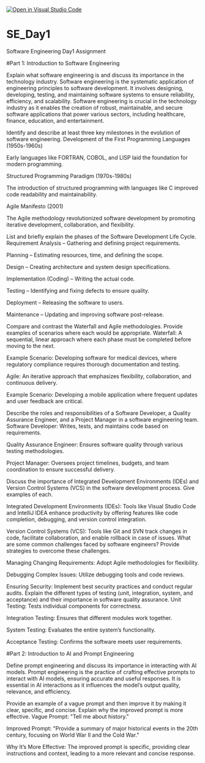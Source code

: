 [![Open in Visual Studio Code](https://classroom.github.com/assets/open-in-vscode-2e0aaae1b6195c2367325f4f02e2d04e9abb55f0b24a779b69b11b9e10269abc.svg)](https://classroom.github.com/online_ide?assignment_repo_id=18414248&assignment_repo_type=AssignmentRepo)
# SE_Day1
Software Engineering Day1 Assignment

#Part 1: Introduction to Software Engineering

Explain what software engineering is and discuss its importance in the technology industry.
Software engineering is the systematic application of engineering principles to software development. It involves designing, developing, testing, and maintaining software systems to ensure reliability, efficiency, and scalability. Software engineering is crucial in the technology industry as it enables the creation of robust, maintainable, and secure software applications that power various sectors, including healthcare, finance, education, and entertainment.

Identify and describe at least three key milestones in the evolution of software engineering.
Development of the First Programming Languages (1950s-1960s)

Early languages like FORTRAN, COBOL, and LISP laid the foundation for modern programming.

Structured Programming Paradigm (1970s-1980s)

The introduction of structured programming with languages like C improved code readability and maintainability.

Agile Manifesto (2001)

The Agile methodology revolutionized software development by promoting iterative development, collaboration, and flexibility.

List and briefly explain the phases of the Software Development Life Cycle.
Requirement Analysis – Gathering and defining project requirements.

Planning – Estimating resources, time, and defining the scope.

Design – Creating architecture and system design specifications.

Implementation (Coding) – Writing the actual code.

Testing – Identifying and fixing defects to ensure quality.

Deployment – Releasing the software to users.

Maintenance – Updating and improving software post-release.

Compare and contrast the Waterfall and Agile methodologies. Provide examples of scenarios where each would be appropriate.
Waterfall: A sequential, linear approach where each phase must be completed before moving to the next.

Example Scenario: Developing software for medical devices, where regulatory compliance requires thorough documentation and testing.

Agile: An iterative approach that emphasizes flexibility, collaboration, and continuous delivery.

Example Scenario: Developing a mobile application where frequent updates and user feedback are critical.

Describe the roles and responsibilities of a Software Developer, a Quality Assurance Engineer, and a Project Manager in a software engineering team.
Software Developer: Writes, tests, and maintains code based on requirements.

Quality Assurance Engineer: Ensures software quality through various testing methodologies.

Project Manager: Oversees project timelines, budgets, and team coordination to ensure successful delivery.

Discuss the importance of Integrated Development Environments (IDEs) and Version Control Systems (VCS) in the software development process. Give examples of each.

Integrated Development Environments (IDEs): Tools like Visual Studio Code and IntelliJ IDEA enhance productivity by offering features like code completion, debugging, and version control integration.

Version Control Systems (VCS): Tools like Git and SVN track changes in code, facilitate collaboration, and enable rollback in case of issues.
What are some common challenges faced by software engineers? Provide strategies to overcome these challenges.

Managing Changing Requirements: Adopt Agile methodologies for flexibility.

Debugging Complex Issues: Utilize debugging tools and code reviews.

Ensuring Security: Implement best security practices and conduct regular audits.
Explain the different types of testing (unit, integration, system, and acceptance) and their importance in software quality assurance.
Unit Testing: Tests individual components for correctness.

Integration Testing: Ensures that different modules work together.

System Testing: Evaluates the entire system’s functionality.

Acceptance Testing: Confirms the software meets user requirements.

#Part 2: Introduction to AI and Prompt Engineering


Define prompt engineering and discuss its importance in interacting with AI models.
Prompt engineering is the practice of crafting effective prompts to interact with AI models, ensuring accurate and useful responses. It is essential in AI interactions as it influences the model’s output quality, relevance, and efficiency.

Provide an example of a vague prompt and then improve it by making it clear, specific, and concise. Explain why the improved prompt is more effective.
Vague Prompt: "Tell me about history."

Improved Prompt: "Provide a summary of major historical events in the 20th century, focusing on World War II and the Cold War."

Why It’s More Effective: The improved prompt is specific, providing clear instructions and context, leading to a more relevant and concise response.

